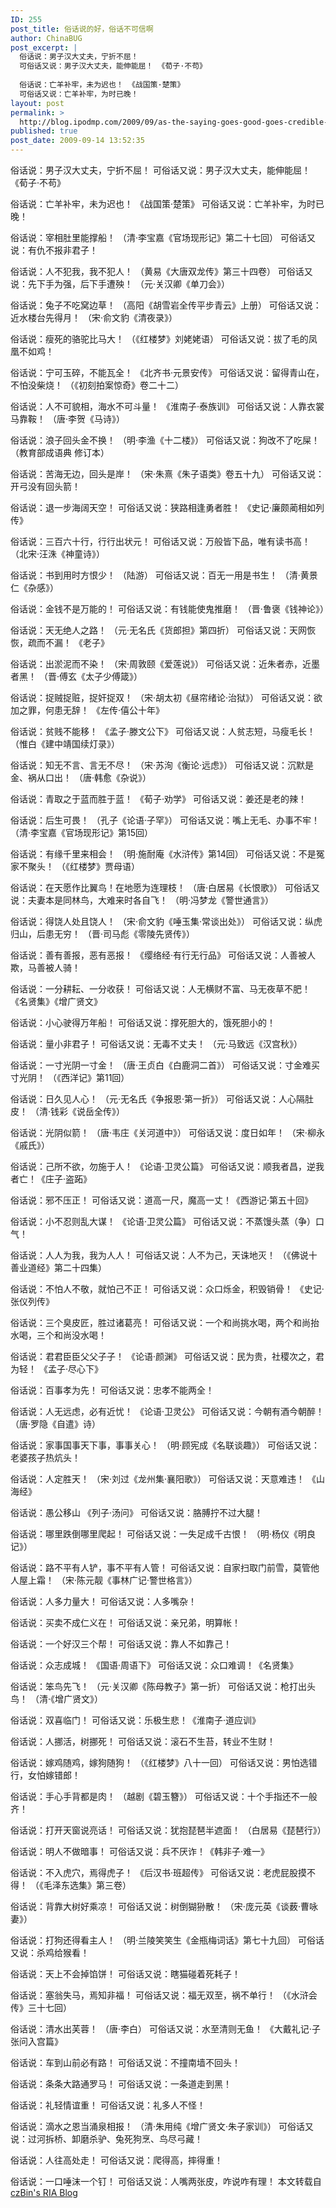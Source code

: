 ```yaml
---
ID: 255
post_title: 俗话说的好，俗话不可信啊
author: ChinaBUG
post_excerpt: |
  俗话说：男子汉大丈夫，宁折不屈！
  可俗话又说：男子汉大丈夫，能伸能屈！ 《荀子·不苟》
  
  俗话说：亡羊补牢，未为迟也！ 《战国策·楚策》
  可俗话又说：亡羊补牢，为时已晚！
layout: post
permalink: >
  http://blog.ipodmp.com/2009/09/as-the-saying-goes-good-goes-credible-ah.html
published: true
post_date: 2009-09-14 13:52:35
---
```

俗话说：男子汉大丈夫，宁折不屈！
可俗话又说：男子汉大丈夫，能伸能屈！ 《荀子·不苟》

俗话说：亡羊补牢，未为迟也！ 《战国策·楚策》
可俗话又说：亡羊补牢，为时已晚！

俗话说：宰相肚里能撑船！ （清·李宝嘉《官场现形记》第二十七回）
可俗话又说：有仇不报非君子！

俗话说：人不犯我，我不犯人！ （黄易《大唐双龙传》第三十四卷）
可俗话又说：先下手为强，后下手遭殃！ （元·关汉卿《单刀会》）

俗话说：兔子不吃窝边草！ （高阳《胡雪岩全传平步青云》上册）
可俗话又说：近水楼台先得月！ （宋·俞文豹《清夜录》）

俗话说：瘦死的骆驼比马大！ （《红楼梦》刘姥姥语）
可俗话又说：拔了毛的凤凰不如鸡！

俗话说：宁可玉碎，不能瓦全！ 《北齐书·元景安传》
可俗话又说：留得青山在，不怕没柴烧！ （《初刻拍案惊奇》卷二十二）

俗话说：人不可貌相，海水不可斗量！ 《淮南子·泰族训》
可俗话又说：人靠衣裳马靠鞍！ （唐·李贺《马诗》）

俗话说：浪子回头金不换！ （明·李渔《十二楼》）
可俗话又说：狗改不了吃屎！ （教育部成语典 修订本）

俗话说：苦海无边，回头是岸！ （宋·朱熹《朱子语类》卷五十九）
可俗话又说：开弓没有回头箭！

俗话说：退一步海阔天空！
可俗话又说：狭路相逢勇者胜！ 《史记·廉颇蔺相如列传》

俗话说：三百六十行，行行出状元！
可俗话又说：万般皆下品，唯有读书高！ （北宋·汪洙《神童诗》）

俗话说：书到用时方恨少！ （陆游）
可俗话又说：百无一用是书生！ （清·黄景仁《杂感》）

俗话说：金钱不是万能的！
可俗话又说：有钱能使鬼推磨！ （晋·鲁褒《钱神论》）

俗话说：天无绝人之路！ （元·无名氏《货郎担》第四折）
可俗话又说：天网恢恢，疏而不漏！ 《老子》

俗话说：出淤泥而不染！ （宋·周敦颐《爱莲说》）
可俗话又说：近朱者赤，近墨者黑！ （晋·傅玄《太子少傅箴》）

俗话说：捉贼捉赃，捉奸捉双！ （宋·胡太初《昼帘绪论·治狱》）
可俗话又说：欲加之罪，何患无辞！ 《左传·僖公十年》

俗话说：贫贱不能移！ 《孟子·滕文公下》
可俗话又说：人贫志短，马瘦毛长！ （惟白《建中靖国续灯录》）

俗话说：知无不言、言无不尽！ （宋·苏洵《衡论·远虑》）
可俗话又说：沉默是金、祸从口出！ （唐·韩愈《杂说》）

俗话说：青取之于蓝而胜于蓝！ 《荀子·劝学》
可俗话又说：姜还是老的辣！

俗话说：后生可畏！ （孔子《论语·子罕》）
可俗话又说：嘴上无毛、办事不牢！ （清·李宝嘉《官场现形记》第15回）

俗话说：有缘千里来相会！ （明·施耐庵《水浒传》第14回）
可俗话又说：不是冤家不聚头！ （《红楼梦》贾母语）

俗话说：在天愿作比翼鸟！在地愿为连理枝！ （唐·白居易《长恨歌》）
可俗话又说：夫妻本是同林鸟，大难来时各自飞！ （明·冯梦龙《警世通言》）

俗话说：得饶人处且饶人！ （宋·俞文豹《唾玉集·常谈出处》）
可俗话又说：纵虎归山，后患无穷！ （晋·司马彪《零陵先贤传》）

俗话说：善有善报，恶有恶报！ 《缨络经·有行无行品》
可俗话又说：人善被人欺，马善被人骑！

俗话说：一分耕耘、一分收获！
可俗话又说：人无横财不富、马无夜草不肥！ 《名贤集》《增广贤文》

俗话说：小心驶得万年船！
可俗话又说：撑死胆大的，饿死胆小的！

俗话说：量小非君子！
可俗话又说：无毒不丈夫！ （元·马致远《汉宫秋》）

俗话说：一寸光阴一寸金！ （唐·王贞白《白鹿洞二首》）
可俗话又说：寸金难买寸光阴！ （《西洋记》第11回）

俗话说：日久见人心！ （元·无名氏《争报恩·第一折》）
可俗话又说：人心隔肚皮！ （清·钱彩《说岳全传》）

俗话说：光阴似箭！ （唐·韦庄《关河道中》）
可俗话又说：度日如年！ （宋·柳永《戚氏》）

俗话说：己所不欲，勿施于人！ 《论语·卫灵公篇》
可俗话又说：顺我者昌，逆我者亡！《庄子·盗跖》

俗话说：邪不压正！
可俗话又说：道高一尺，魔高一丈！《西游记·第五十回》

俗话说：小不忍则乱大谋！ 《论语·卫灵公篇》
可俗话又说：不蒸馒头蒸（争）口气！

俗话说：人人为我，我为人人！
可俗话又说：人不为己，天诛地灭！ （《佛说十善业道经》第二十四集）

俗话说：不怕人不敬，就怕己不正！
可俗话又说：众口烁金，积毁销骨！ 《史记·张仪列传》

俗话说：三个臭皮匠，胜过诸葛亮！
可俗话又说：一个和尚挑水喝，两个和尚抬水喝，三个和尚没水喝！

俗话说：君君臣臣父父子子！ 《论语·颜渊》
可俗话又说：民为贵，社稷次之，君为轻！ 《孟子·尽心下》

俗话说：百事孝为先！
可俗话又说：忠孝不能两全！

俗话说：人无远虑，必有近忧！ 《论语·卫灵公》
可俗话又说：今朝有酒今朝醉！ （唐·罗隐《自遣》诗）

俗话说：家事国事天下事，事事关心！ （明·顾宪成《名联谈趣》）
可俗话又说：老婆孩子热炕头！

俗话说：人定胜天！ （宋·刘过《龙州集·襄阳歌》）
可俗话又说：天意难违！ 《山海经》

俗话说：愚公移山 《列子·汤问》
可俗话又说：胳膊拧不过大腿！

俗话说：哪里跌倒哪里爬起！
可俗话又说：一失足成千古恨！ （明·杨仪《明良记》）

俗话说：路不平有人铲，事不平有人管！
可俗话又说：自家扫取门前雪，莫管他人屋上霜！ （宋·陈元靓《事林广记·警世格言》）

俗话说：人多力量大！
可俗话又说：人多嘴杂！

俗话说：买卖不成仁义在！
可俗话又说：亲兄弟，明算帐！

俗话说：一个好汉三个帮！
可俗话又说：靠人不如靠己！

俗话说：众志成城！ 《国语·周语下》
可俗话又说：众口难调！《名贤集》

俗话说：笨鸟先飞！ （元·关汉卿《陈母教子》第一折）
可俗话又说：枪打出头鸟！ （清·《增广贤文》）

俗话说：双喜临门！
可俗话又说：乐极生悲！《淮南子·道应训》

俗话说：人挪活，树挪死！
可俗话又说：滚石不生苔，转业不生财！

俗话说：嫁鸡随鸡，嫁狗随狗！ （《红楼梦》八十一回）
可俗话又说：男怕选错行，女怕嫁错郎！

俗话说：手心手背都是肉！ （越剧《碧玉簪》）
可俗话又说：十个手指还不一般齐！

俗话说：打开天窗说亮话！
可俗话又说：犹抱琵琶半遮面！ （白居易《琵琶行》）

俗话说：明人不做暗事！
可俗话又说：兵不厌诈！《韩非子·难一》

俗话说：不入虎穴，焉得虎子！ 《后汉书·班超传》
可俗话又说：老虎屁股摸不得！ （《毛泽东选集》第三卷）

俗话说：背靠大树好乘凉！
可俗话又说：树倒猢狲散！ （宋·庞元英《谈薮·曹咏妻》）

俗话说：打狗还得看主人！ （明·兰陵笑笑生《金瓶梅词话》第七十九回）
可俗话又说：杀鸡给猴看！

俗话说：天上不会掉馅饼！
可俗话又说：瞎猫碰着死耗子！

俗话说：塞翁失马，焉知非福！
可俗话又说：福无双至，祸不单行！ （《水浒会传》三十七回）

俗话说：清水出芙蓉！ （唐·李白）
可俗话又说：水至清则无鱼！ 《大戴礼记·子张问入宫篇》

俗话说：车到山前必有路！
可俗话又说：不撞南墙不回头！

俗话说：条条大路通罗马！
可俗话又说：一条道走到黑！

俗话说：礼轻情谊重！
可俗话又说：礼多人不怪！

俗话说：滴水之恩当涌泉相报！ （清·朱用纯《增广贤文·朱子家训》）
可俗话又说：过河拆桥、卸磨杀驴、兔死狗烹、鸟尽弓藏！

俗话说：人往高处走！
可俗话又说：爬得高，摔得重！

俗话说：一口唾沫一个钉！
可俗话又说：人嘴两张皮，咋说咋有理！
本文转载自<span style="COLOR: #666666"><a href="http://www.czbin.com/html/2009/20090813001.html" target="_blank">czBin's RIA Blog</a> </span>